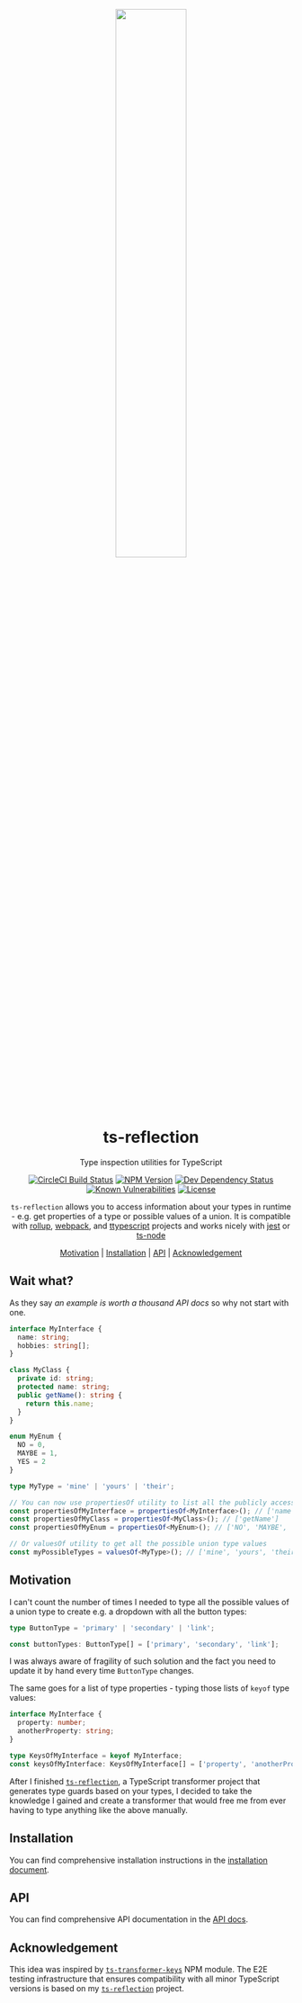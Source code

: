 <!-- Logo -->
<p align="center">
  <img width="50%" src="https://raw.githubusercontent.com/janjakubnanista/ts-reflection/main/res/ts-reflection.jpg"/>
</p>

<h1 align="center">
  ts-reflection
</h1>

<p align="center">
  Type inspection utilities for TypeScript
</p>

<!-- The badges section -->
<p align="center">
  <!-- CircleCI build status -->
  <a href="https://circleci.com/gh/janjakubnanista/ts-reflection/tree/main"><img alt="CircleCI Build Status" src="https://circleci.com/gh/janjakubnanista/ts-reflection.svg?style=shield"></a>
  <!-- Fury.io NPM published package version -->
  <a href="https://www.npmjs.com/package/ts-reflection"><img alt="NPM Version" src="https://badge.fury.io/js/ts-reflection.svg"/></a>
  <!-- Shields.io dev dependencies status -->
  <a href="https://github.com/janjakubnanista/ts-reflection/blob/main/package.json"><img alt="Dev Dependency Status" src="https://img.shields.io/david/dev/janjakubnanista/ts-reflection"/></a>
  <!-- Snyk.io vulnerabilities badge -->
  <a href="https://snyk.io/test/github/janjakubnanista/ts-reflection"><img alt="Known Vulnerabilities" src="https://snyk.io/test/github/janjakubnanista/ts-reflection/badge.svg"/></a>
  <!-- Shields.io license badge -->
  <a href="https://github.com/janjakubnanista/ts-reflection/blob/main/LICENSE"><img alt="License" src="https://img.shields.io/npm/l/ts-reflection"/></a>
</p>

<p align="center">
  <code>ts-reflection</code> allows you to access information about your types in runtime - e.g. get properties of a type or possible values of a union. It is compatible with <a href="./docs/INSTALLATION.md#installation--rollup">rollup</a>, <a href="./docs/INSTALLATION.md#installation--webpack">webpack</a>, and <a href="./docs/INSTALLATION.md#installation--ttypescript">ttypescript</a> projects and works nicely with <a href="./docs/INSTALLATION.md#installation--jest">jest</a> or <a href="./docs/INSTALLATION.md#installation--ts-node">ts-node</a>
</p>

<p align="center">
  <a href="#motivation">Motivation</a>
  <span>|</span>
  <a href="https://github.com/janjakubnanista/ts-reflection/blob/main/docs/INSTALLATION.md">Installation</a>
  <span>|</span>
  <a href="https://github.com/janjakubnanista/ts-reflection/blob/main/docs/API.md">API</a>
  <span>|</span>
  <a href="#acknowledgement">Acknowledgement</a>
</p>

## Wait what?

As they say *an example is worth a thousand API docs* so why not start with one.

```typescript
interface MyInterface {
  name: string;
  hobbies: string[];
}

class MyClass {
  private id: string;
  protected name: string;
  public getName(): string {
    return this.name;
  }
}

enum MyEnum {
  NO = 0,
  MAYBE = 1,
  YES = 2
}

type MyType = 'mine' | 'yours' | 'their';

// You can now use propertiesOf utility to list all the publicly accessible properties of a type
const propertiesOfMyInterface = propertiesOf<MyInterface>(); // ['name', 'hobbies']
const propertiesOfMyClass = propertiesOf<MyClass>(); // ['getName']
const propertiesOfMyEnum = propertiesOf<MyEnum>(); // ['NO', 'MAYBE', 'YES']

// Or valuesOf utility to get all the possible union type values
const myPossibleTypes = valuesOf<MyType>(); // ['mine', 'yours', 'their']
```

<a id="motivation"></a>
## Motivation

I can't count the number of times I needed to type all the possible values of a union type to create e.g. a dropdown with all the button types:

```typescript
type ButtonType = 'primary' | 'secondary' | 'link';

const buttonTypes: ButtonType[] = ['primary', 'secondary', 'link'];
```

I was always aware of fragility of such solution and the fact you need to update it by hand every time `ButtonType` changes.

The same goes for a list of type properties - typing those lists of `keyof` type values:

```typescript
interface MyInterface {
  property: number;
  anotherProperty: string;
}

type KeysOfMyInterface = keyof MyInterface;
const keysOfMyInterface: KeysOfMyInterface[] = ['property', 'anotherProperty']
```

After I finished [`ts-reflection`](https://www.npmjs.com/package/ts-reflection), a TypeScript transformer project that generates type guards based on your types, I decided to take the knowledge I gained and create a transformer that would free me from ever having to type anything like the above manually.


## Installation

You can find comprehensive installation instructions in the [installation document](https://github.com/janjakubnanista/ts-reflection/blob/main/docs/INSTALLATION.md).

## API

You can find comprehensive API documentation in the [API docs](https://github.com/janjakubnanista/ts-reflection/blob/main/docs/API.md).

<a id="acknowledgement"></a>
## Acknowledgement

This idea was inspired by [`ts-transformer-keys`](https://www.npmjs.com/package/ts-transformer-keys) NPM module. The E2E testing infrastructure that ensures compatibility with all minor TypeScript versions is based on my [`ts-reflection`](https://www.npmjs.com/package/ts-reflection) project.